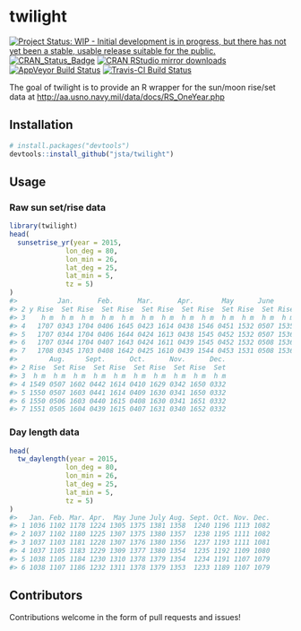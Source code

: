 <!-- README.md is generated from README.Rmd. Please edit that file -->
twilight
========

[![Project Status: WIP - Initial development is in progress, but there has not yet been a stable, usable release suitable for the public.](http://www.repostatus.org/badges/latest/wip.svg)](http://www.repostatus.org/#wip) [![CRAN\_Status\_Badge](http://www.r-pkg.org/badges/version/twilight)](https://cran.r-project.org/package=twilight) [![CRAN RStudio mirror downloads](http://cranlogs.r-pkg.org/badges/twilight)](https://cran.r-project.org/package=twilight) [![AppVeyor Build Status](https://ci.appveyor.com/api/projects/status/github/jsta/twilight?branch=master&svg=true)](https://ci.appveyor.com/project/jsta/twilight) [![Travis-CI Build Status](https://travis-ci.org/jsta/twilight.svg?branch=master)](https://travis-ci.org/jsta/twilight)

The goal of twilight is to provide an R wrapper for the sun/moon rise/set data at <http://aa.usno.navy.mil/data/docs/RS_OneYear.php>

Installation
------------

``` r
# install.packages("devtools")
devtools::install_github("jsta/twilight")
```

Usage
-----

### Raw sun set/rise data

``` r
library(twilight)
head(
  sunsetrise_yr(year = 2015,
              lon_deg = 80,
              lon_min = 26,
              lat_deg = 25,
              lat_min = 5,
              tz = 5)
)
#>          Jan.      Feb.      Mar.      Apr.       May      June      July
#> 2 y Rise  Set Rise  Set Rise  Set Rise  Set Rise  Set Rise  Set Rise  Set
#> 3    h m  h m  h m  h m  h m  h m  h m  h m  h m  h m  h m  h m  h m  h m
#> 4   1707 0343 1704 0406 1645 0423 1614 0438 1546 0451 1532 0507 1535 0516
#> 5   1707 0344 1704 0406 1644 0424 1613 0438 1545 0452 1532 0507 1536 0516
#> 6   1707 0344 1704 0407 1643 0424 1611 0439 1545 0452 1532 0508 1536 0516
#> 7   1708 0345 1703 0408 1642 0425 1610 0439 1544 0453 1531 0508 1536 0516
#>        Aug.     Sept.      Oct.      Nov.      Dec.
#> 2 Rise  Set Rise  Set Rise  Set Rise  Set Rise  Set
#> 3  h m  h m  h m  h m  h m  h m  h m  h m  h m  h m
#> 4 1549 0507 1602 0442 1614 0410 1629 0342 1650 0332
#> 5 1550 0507 1603 0441 1614 0409 1630 0341 1650 0332
#> 6 1550 0506 1603 0440 1615 0408 1630 0341 1651 0332
#> 7 1551 0505 1604 0439 1615 0407 1631 0340 1652 0332
```

### Day length data

``` r
head(
  tw_daylength(year = 2015,
              lon_deg = 80,
              lon_min = 26,
              lat_deg = 25,
              lat_min = 5,
              tz = 5)
)
#>   Jan. Feb. Mar. Apr.  May June July Aug. Sept. Oct. Nov. Dec.
#> 1 1036 1102 1178 1224 1305 1375 1381 1358  1240 1196 1113 1082
#> 2 1037 1102 1180 1225 1307 1375 1380 1357  1238 1195 1111 1082
#> 3 1037 1103 1181 1228 1307 1376 1380 1356  1237 1193 1111 1081
#> 4 1037 1105 1183 1229 1309 1377 1380 1354  1235 1192 1109 1080
#> 5 1038 1105 1184 1230 1310 1378 1379 1354  1234 1191 1107 1079
#> 6 1038 1107 1186 1232 1311 1378 1379 1353  1233 1189 1107 1079
```

Contributors
------------

Contributions welcome in the form of pull requests and issues!
